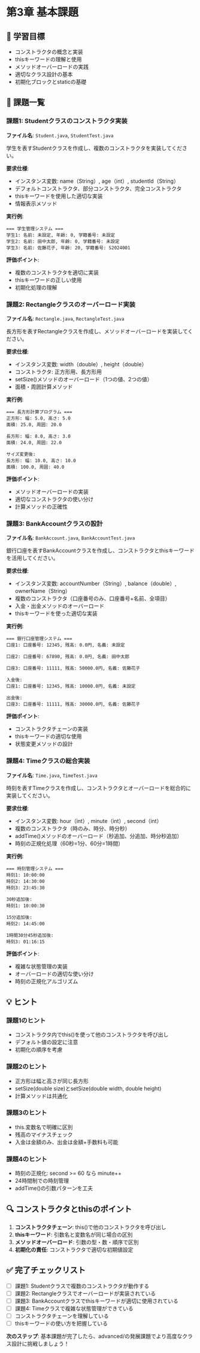 # 第3章 基本課題

## 🎯 学習目標
- コンストラクタの概念と実装
- thisキーワードの理解と使用
- メソッドオーバーロードの実践
- 適切なクラス設計の基本
- 初期化ブロックとstaticの基礎

## 📝 課題一覧

### 課題1: Studentクラスのコンストラクタ実装
**ファイル名**: `Student.java`, `StudentTest.java`

学生を表すStudentクラスを作成し、複数のコンストラクタを実装してください。

**要求仕様**:
- インスタンス変数: name（String）, age（int）, studentId（String）
- デフォルトコンストラクタ、部分コンストラクタ、完全コンストラクタ
- thisキーワードを使用した適切な実装
- 情報表示メソッド

**実行例**:
```
=== 学生管理システム ===
学生1: 名前: 未設定, 年齢: 0, 学籍番号: 未設定
学生2: 名前: 田中太郎, 年齢: 0, 学籍番号: 未設定
学生3: 名前: 佐藤花子, 年齢: 20, 学籍番号: S2024001
```

**評価ポイント**:
- 複数のコンストラクタを適切に実装
- thisキーワードの正しい使用
- 初期化処理の理解



### 課題2: Rectangleクラスのオーバーロード実装
**ファイル名**: `Rectangle.java`, `RectangleTest.java`

長方形を表すRectangleクラスを作成し、メソッドオーバーロードを実装してください。

**要求仕様**:
- インスタンス変数: width（double）, height（double）
- コンストラクタ: 正方形用、長方形用
- setSize()メソッドのオーバーロード（1つの値、2つの値）
- 面積・周囲計算メソッド

**実行例**:
```
=== 長方形計算プログラム ===
正方形: 幅: 5.0, 高さ: 5.0
面積: 25.0, 周囲: 20.0

長方形: 幅: 8.0, 高さ: 3.0
面積: 24.0, 周囲: 22.0

サイズ変更後:
長方形: 幅: 10.0, 高さ: 10.0
面積: 100.0, 周囲: 40.0
```

**評価ポイント**:
- メソッドオーバーロードの実装
- 適切なコンストラクタの使い分け
- 計算メソッドの正確性



### 課題3: BankAccountクラスの設計
**ファイル名**: `BankAccount.java`, `BankAccountTest.java`

銀行口座を表すBankAccountクラスを作成し、コンストラクタとthisキーワードを活用してください。

**要求仕様**:
- インスタンス変数: accountNumber（String）, balance（double）, ownerName（String）
- 複数のコンストラクタ（口座番号のみ、口座番号+名前、全項目）
- 入金・出金メソッドのオーバーロード
- thisキーワードを使った適切な実装

**実行例**:
```
=== 銀行口座管理システム ===
口座1: 口座番号: 12345, 残高: 0.0円, 名義: 未設定

口座2: 口座番号: 67890, 残高: 0.0円, 名義: 田中太郎

口座3: 口座番号: 11111, 残高: 50000.0円, 名義: 佐藤花子

入金後:
口座1: 口座番号: 12345, 残高: 10000.0円, 名義: 未設定

出金後:
口座3: 口座番号: 11111, 残高: 30000.0円, 名義: 佐藤花子
```

**評価ポイント**:
- コンストラクタチェーンの実装
- thisキーワードの適切な使用
- 状態変更メソッドの設計



### 課題4: Timeクラスの総合実装
**ファイル名**: `Time.java`, `TimeTest.java`

時刻を表すTimeクラスを作成し、コンストラクタとオーバーロードを総合的に実装してください。

**要求仕様**:
- インスタンス変数: hour（int）, minute（int）, second（int）
- 複数のコンストラクタ（時のみ、時分、時分秒）
- addTime()メソッドのオーバーロード（秒追加、分追加、時分秒追加）
- 時刻の正規化処理（60秒=1分、60分=1時間）

**実行例**:
```
=== 時刻管理システム ===
時刻1: 10:00:00
時刻2: 14:30:00
時刻3: 23:45:30

30秒追加後:
時刻1: 10:00:30

15分追加後:
時刻2: 14:45:00

1時間30分45秒追加後:
時刻3: 01:16:15
```

**評価ポイント**:
- 複雑な状態管理の実装
- オーバーロードの適切な使い分け
- 時刻の正規化アルゴリズム

## 💡 ヒント

### 課題1のヒント
- コンストラクタ内でthis()を使って他のコンストラクタを呼び出し
- デフォルト値の設定に注意
- 初期化の順序を考慮

### 課題2のヒント
- 正方形は幅と高さが同じ長方形
- setSize(double size)とsetSize(double width, double height)
- 計算メソッドは共通化

### 課題3のヒント
- this.変数名で明確に区別
- 残高のマイナスチェック
- 入金は金額のみ、出金は金額+手数料も可能

### 課題4のヒント
- 時刻の正規化: second >= 60 なら minute++
- 24時間制での時刻管理
- addTime()の引数パターンを工夫

## 🔍 コンストラクタとthisのポイント

1. **コンストラクタチェーン**: this()で他のコンストラクタを呼び出し
2. **thisキーワード**: 引数名と変数名が同じ場合の区別
3. **メソッドオーバーロード**: 引数の型・数・順序で区別
4. **初期化の責任**: コンストラクタで適切な初期値設定

## ✅ 完了チェックリスト

- [ ] 課題1: Studentクラスで複数のコンストラクタが動作する
- [ ] 課題2: Rectangleクラスでオーバーロードが実装されている
- [ ] 課題3: BankAccountクラスでthisキーワードが適切に使用されている
- [ ] 課題4: Timeクラスで複雑な状態管理ができている
- [ ] コンストラクタチェーンを理解している
- [ ] thisキーワードの使い方を把握している

**次のステップ**: 基本課題が完了したら、advanced/の発展課題でより高度なクラス設計に挑戦しましょう！